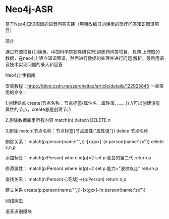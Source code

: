# Neo4j-ASR
基于Neo4j知识图谱的语音问答实践（项目改编自刘焕勇的医疗问答知识图谱项目）

简介

通过开源项目(刘焕勇，中国科学院软件研究所)的医药问答项目，互网
上爬取的数据，在neo4j上建立知识图谱，然后进行数据的处理并进行问题
解析，最后用语音技术实现问题的录入和回答

Neo4j上手指南

安装教程：https://blog.csdn.net/zeroheitao/article/details/122925845
一些常用的命令：

1.创建结点
create(节点名称：节点标签{属性名：属性值，。。。。})
//可以创建没有属性的节点，create总是创建节点

2.删除数据库里所有内容
match(n) detach DELETE n

3.删除
match(节点名称：节点标签{节点属性:"属性值"}) delete 节点名称

删除关系：
match(p:person{name:"",})-[x:gxx]-(n:person{name:'zx"}) delete x,n,p 

添加标签：
match(p:Person) where id(p)=2 set p:善良的富二代 return p

修添属性：
match(p:Person) where id(p)=2 set p.能力="波纹疾走" return p

查找关系：
match(n:Person)-[:死敌]->(p:Person) return n,p

建立关系
create(p:person{name:"",})-[x:gxx]-(n:person{name:'zx"})

网络爬虫


语音识别模块
